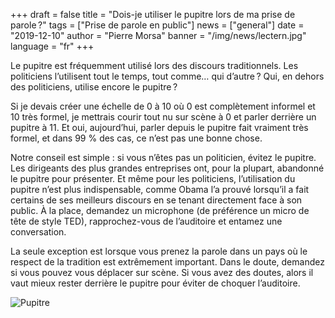 +++
draft = false
title = "Dois-je utiliser le pupitre lors de ma prise de parole ?"
tags = ["Prise de parole en public"]
news = ["general"]
date = "2019-12-10"
author = "Pierre Morsa"
banner = "/img/news/lectern.jpg"
language = "fr"
+++

Le pupitre est fréquemment utilisé lors des discours traditionnels. Les politiciens l’utilisent tout le temps, tout comme… qui d’autre ? Qui, en dehors des politiciens, utilise encore le pupitre ?

Si je devais créer une échelle de 0 à 10 où 0 est complètement informel et 10 très formel, je mettrais courir tout nu sur scène à 0 et parler derrière un pupitre à 11. Et oui, aujourd’hui, parler depuis le pupitre fait vraiment très formel, et dans 99 % des cas, ce n’est pas une bonne chose.

Notre conseil est simple : si vous n’êtes pas un politicien, évitez le pupitre. Les dirigeants des plus grandes entreprises ont, pour la plupart, abandonné le pupitre pour présenter. Et même pour les politiciens, l’utilisation du pupitre n’est plus indispensable, comme Obama l’a prouvé lorsqu’il a fait certains de ses meilleurs discours en se tenant directement face à son public. À la place, demandez un microphone (de préférence un micro de tête de style TED), rapprochez-vous de l’auditoire et entamez une conversation.

La seule exception est lorsque vous prenez la parole dans un pays où le respect de la tradition est extrêmement important. Dans le doute, demandez si vous pouvez vous déplacer sur scène. Si vous avez des doutes, alors il vaut mieux rester derrière le pupitre pour éviter de choquer l’auditoire.

![Pupitre](/img/news/lectern.jpg)
